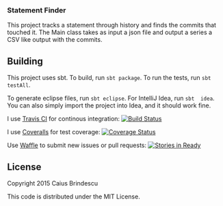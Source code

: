 ### Statement Finder ###

This project tracks a statement through history and finds the commits that
touched it. The Main class takes as input a json file and output a series
a CSV like output with the commits.

## Building ##

This project uses sbt. To build, run `sbt package`. To run the tests, run
`sbt testAll`.

To generate eclipse files, run `sbt eclipse`. For IntelliJ Idea, run `sbt 
idea`. You can also simply import the project into Idea, and it should work
fine.

I use [Travis CI](http://travis-ci.org) for continous integration: [![Build Status](https://travis-ci.org/caiusb/statement-history.svg)](https://travis-ci.org/caiusb/statement-history)

I use [Coveralls](http://coveralls.io) for test coverage: [![Coverage Status](https://coveralls.io/repos/caiusb/statement-history/badge.svg?branch=master&service=github)](https://coveralls.io/github/caiusb/statement-history?branch=master)

Use [Waffle](http://waffle.io) to submit new issues or pull requests: [![Stories in Ready](https://badge.waffle.io/caiusb/statement-history.png?label=ready&title=Ready)](https://waffle.io/caiusb/statement-history)

## License ##

Copyright 2015 Caius Brindescu

This code is distributed under the MIT License.